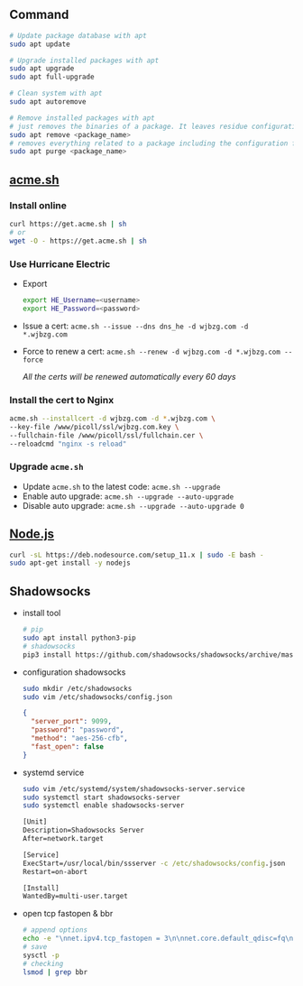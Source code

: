 ## Command

```sh
# Update package database with apt
sudo apt update

# Upgrade installed packages with apt
sudo apt upgrade
sudo apt full-upgrade

# Clean system with apt
sudo apt autoremove

# Remove installed packages with apt
# just removes the binaries of a package. It leaves residue configuration files
sudo apt remove <package_name>
# removes everything related to a package including the configuration files
sudo apt purge <package_name>
```

## [acme.sh](https://github.com/Neilpang/acme.sh)

### Install online

```sh
curl https://get.acme.sh | sh
# or
wget -O - https://get.acme.sh | sh
```

### Use Hurricane Electric

- Export

  ```sh
  export HE_Username=<username>
  export HE_Password=<password>
  ```

- Issue a cert: `acme.sh --issue --dns dns_he -d wjbzg.com -d *.wjbzg.com`

- Force to renew a cert: `acme.sh --renew -d wjbzg.com -d *.wjbzg.com --force`

  _All the certs will be renewed automatically every 60 days_

### Install the cert to Nginx

```sh
acme.sh --installcert -d wjbzg.com -d *.wjbzg.com \
--key-file /www/picoll/ssl/wjbzg.com.key \
--fullchain-file /www/picoll/ssl/fullchain.cer \
--reloadcmd "nginx -s reload"

```

### Upgrade `acme.sh`

- Update `acme.sh` to the latest code: `acme.sh --upgrade`
- Enable auto upgrade: `acme.sh --upgrade --auto-upgrade`
- Disable auto upgrade: `acme.sh --upgrade --auto-upgrade 0`

## [Node.js](https://github.com/nodesource/distributions)

```sh
curl -sL https://deb.nodesource.com/setup_11.x | sudo -E bash -
sudo apt-get install -y nodejs

```

## Shadowsocks

- install tool

  ```sh
  # pip
  sudo apt install python3-pip
  # shadowsocks
  pip3 install https://github.com/shadowsocks/shadowsocks/archive/master.zip
  ```

- configuration shadowsocks

  ```sh
  sudo mkdir /etc/shadowsocks
  sudo vim /etc/shadowsocks/config.json

  ```

  ```json
  {
    "server_port": 9099,
    "password": "password",
    "method": "aes-256-cfb",
    "fast_open": false
  }
  ```

- systemd service

  ```sh
  sudo vim /etc/systemd/system/shadowsocks-server.service
  sudo systemctl start shadowsocks-server
  sudo systemctl enable shadowsocks-server

  ```

  ```bat
  [Unit]
  Description=Shadowsocks Server
  After=network.target

  [Service]
  ExecStart=/usr/local/bin/ssserver -c /etc/shadowsocks/config.json
  Restart=on-abort

  [Install]
  WantedBy=multi-user.target
  ```

- open tcp fastopen & bbr

  ```sh
  # append options
  echo -e "\nnet.ipv4.tcp_fastopen = 3\n\nnet.core.default_qdisc=fq\nnet.ipv4.tcp_congestion_control=bbr" >> /etc/sysctl.conf
  # save
  sysctl -p
  # checking
  lsmod | grep bbr
  ```
